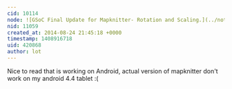 ```yaml
---
cid: 10114
node: ![GSoC Final Update for Mapknitter- Rotation and Scaling.](../notes/anishshah101/08-15-2014/gsoc-final-update-for-mapknitter-rotation-and-scaling)
nid: 11059
created_at: 2014-08-24 21:45:18 +0000
timestamp: 1408916718
uid: 420868
author: lot
---
```


Nice to read that is working on Android, actual version of mapknitter don't work on my android 4.4 tablet :(